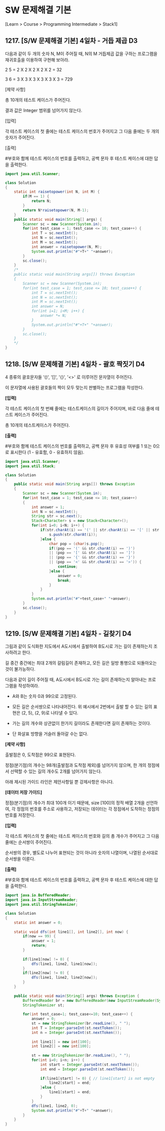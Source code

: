 # SW 문제해결 기본

[Learn > Course > Programming Intermediate > Stack1]

## 1217. [S/W 문제해결 기본] 4일차 - 거듭 제곱 D3

다음과 같이 두 개의 숫자 N, M이 주어질 때, N의 M 거듭제곱 값을 구하는 프로그램을 재귀호출을 이용하여 구현해 보아라.

2 5 = 2 X 2 X 2 X 2 X 2 = 32

3 6 = 3 X 3 X 3 X 3 X 3 X 3 = 729

[제약 사항]

총 10개의 테스트 케이스가 주어진다.

결과 값은 Integer 범위를 넘어가지 않는다.

[입력]

각 테스트 케이스의 첫 줄에는 테스트 케이스의 번호가 주어지고 그 다음 줄에는 두 개의 숫자가 주어진다.

[출력]

#부호와 함께 테스트 케이스의 번호를 출력하고, 공백 문자 후 테스트 케이스에 대한 답을 출력한다.

```java
import java.util.Scanner;

class Solution
{
    static int raisetopower(int N, int M) {
		if(M == 1) {
			return N;
		}
		return N*raisetopower(N, M-1);
	}
	public static void main(String[] args) {
		Scanner sc = new Scanner(System.in);
		for(int test_case = 1; test_case <= 10; test_case++) {
			int T = sc.nextInt();
			int N = sc.nextInt();
			int M = sc.nextInt();
			int answer = raisetopower(N, M);
			System.out.println("#"+T+" "+answer);
		}
		sc.close();
	}
    /*
	public static void main(String args[]) throws Exception
	{
        Scanner sc = new Scanner(System.in);
		for(int test_case = 1; test_case <= 10; test_case++) {
			int T = sc.nextInt();
			int N = sc.nextInt();
			int M = sc.nextInt();
			int answer = N;
			for(int i=1; i<M; i++) {
				answer *= N;
			}
			System.out.println("#"+T+" "+answer);
		}
		sc.close();
	}
	*/
}
```



## 1218.  [S/W 문제해결 기본] 4일차 - 괄호 짝짓기 D4

 4 종류의 괄호문자들 '()', '[]', '{}', '<>' 로 이루어진 문자열이 주어진다.

이 문자열에 사용된 괄호들의 짝이 모두 맞는지 판별하는 프로그램을 작성한다.

  **[입력]**

각 테스트 케이스의 첫 번째 줄에는 테스트케이스의 길이가 주어지며, 바로 다음 줄에 테스트 케이스가 주어진다.

총 10개의 테스트케이스가 주어진다.

**[출력]**

\#부호와 함께 테스트 케이스의 번호를 출력하고, 공백 문자 후 유효성 여부를 1 또는 0으로 표시한다 (1 - 유효함, 0 - 유효하지 않음).    

```java
import java.util.Scanner;
import java.util.Stack;

class Solution
{
	public static void main(String args[]) throws Exception
	{
        Scanner sc = new Scanner(System.in);
		for(int test_case = 1; test_case <= 10; test_case++)
		{
			int answer = 1;
			int N = sc.nextInt();
			String str = sc.next();
			Stack<Character> s = new Stack<Character>();
			for(int i=0; i<N; i++) {
				if(str.charAt(i) == '(' || str.charAt(i) == '[' || str.charAt(i) == '{' || str.charAt(i) == '<') {
					s.push(str.charAt(i));
				}else {
					char pop = (char)s.pop();
					if((pop == '(' && str.charAt(i) == ')')
					|| (pop == '[' && str.charAt(i) == ']')
					|| (pop == '{' && str.charAt(i) == '}')
					|| (pop == '<' && str.charAt(i) == '>')) {
						continue;
					}else {
						answer = 0;
						break;
					}
				}
			}
			System.out.println("#"+test_case+" "+answer);
		}
		sc.close();
	}
}
```



## 1219. [S/W 문제해결 기본] 4일차 - 길찾기 D4

 그림과 같이 도식화한 지도에서 A도시에서 출발하여 B도시로 가는 길이 존재하는지 조사하려고 한다.

길 중간 중간에는 최대 2개의 갈림길이 존재하고, 모든 길은 일방 통행으로 되돌아오는 것이 불가능하다.

다음과 같이 길이 주어질 때, A도시에서 B도시로 가는 길이 존재하는지 알아내는 프로그램을 작성하여라.

 - A와 B는 숫자 0과 99으로 고정된다.

 - 모든 길은 순서쌍으로 나타내어진다. 위 예시에서 2번에서 출발 할 수 있는 길의 표현은 (2, 5), (2, 9)로 나타낼 수 있다.

 - 가는 길의 개수와 상관없이 한가지 길이라도 존재한다면 길이 존재하는 것이다.

 - 단 화살표 방향을 거슬러 돌아갈 수는 없다.

  **[제약 사항]**

출발점은 0, 도착점은 99으로 표현된다.

정점(분기점)의 개수는 98개(출발점과 도착점 제외)를 넘어가지 않으며, 한 개의 정점에서 선택할 수 있는 길의 개수도 2개를 넘어가지 않는다.

아래 제시된 가이드 라인은 제안사항일 뿐 강제사항은 아니다.

**[데이터 저장 가이드]**

정점(분기점)의 개수가 최대 100개 이기 때문에, size [100]의 정적 배열 2개을 선언하여, 각 정점의 번호를 주소로 사용하고, 저장되는 데이터는 각 정점에서 도착하는 정점의 번호를 저장한다.

  **[입력]**

각 테스트 케이스의 첫 줄에는 테스트 케이스의 번호와 길의 총 개수가 주어지고 그 다음 줄에는 순서쌍이 주어진다.

순서쌍의 경우, 별도로 나누어 표현되는 것이 아니라 숫자의 나열이며, 나열된 순서대로 순서쌍을 이룬다.

**[출력]**

\#부호와 함께 테스트 케이스의 번호를 출력하고, 공백 문자 후 테스트 케이스에 대한 답을 출력한다.  

```java
import java.io.BufferedReader;
import java.io.InputStreamReader;
import java.util.StringTokenizer;

class Solution
{
    static int answer = 0;
	
	static void dfs(int line1[], int line2[], int now) {
		if(now == 99) {
			answer = 1;
			return;
		}
		
		if(line1[now] != 0) {
			dfs(line1, line2, line1[now]);
		}
		if(line2[now] != 0) {
			dfs(line1, line2, line2[now]);
		}
	}
	
	public static void main(String[] args) throws Exception {
		BufferedReader br = new BufferedReader(new InputStreamReader(System.in));
		StringTokenizer st;
		
		for(int test_case=1; test_case<=10; test_case++) {
			answer = 0;
			st = new StringTokenizer(br.readLine(), " ");
			int T = Integer.parseInt(st.nextToken());
			int n = Integer.parseInt(st.nextToken());
			
			int line1[] = new int[100];
			int line2[] = new int[100];
			
			st = new StringTokenizer(br.readLine(), " ");
			for(int i=0; i<n; i++) {
				int start = Integer.parseInt(st.nextToken());
				int end = Integer.parseInt(st.nextToken());
				
				if(line1[start] != 0) { // line1[start] is not empty
					line2[start] = end;
				}else {
					line1[start] = end;
				}
			}
			dfs(line1, line2, 0);
			System.out.println("#"+T+" "+answer);
		}
	}
}
```

